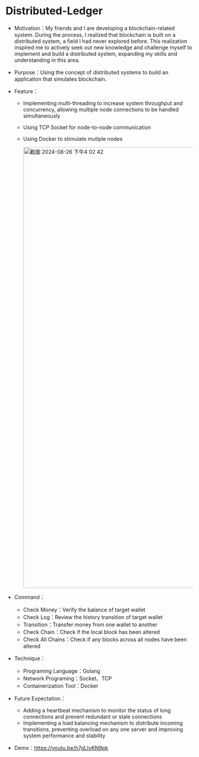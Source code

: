 # Distributed-Ledger

* Motivation：My friends and I are developing a blockchain-related system. During the process, I realized that blockchain is built on a distributed system, a field I had never explored before.
  This realization inspired me to actively seek out new knowledge and challenge myself to implement and build a distributed system, expanding my skills and understanding in this area.

* Purpose：Using the concept of distributed systems to build an application that simulates blockchain.

* Feature：
    * Implementing multi-threading to increase system throughput and concurrency, allowing multiple node connections to be handled simultaneously
    * Using TCP Socket for node-to-node communication
    * Using Docker to stimulate mutiple nodes
      
      <img width="1187" alt="截圖 2024-08-26 下午4 02 42" src="https://github.com/user-attachments/assets/e63cb1a1-9c37-41a6-9c21-41cb8c1621fb">
      
* Command：
    * Check Money：Verify the balance of target wallet
    * Check Log：Review the history transition of target wallet
    * Transition：Transfer money from one wallet to another
    * Check Chain：Check if the local block has been altered
    * Check All Chains：Check if any blocks across all nodes have been altered

* Technique：
    * Programing Language：Golang
    * Network Programing：Socket、TCP
    * Containerization Tool：Docker
      
* Future Expectation：
    * Adding a heartbeat mechanism to monitor the status of long connections and prevent redundant or stale connections
    * Implementing a load balancing mechanism to distribute incoming transitions, preventing overload on any one server and improving system performance and stability

* Demo：https://youtu.be/h7gLIvKN9pk

